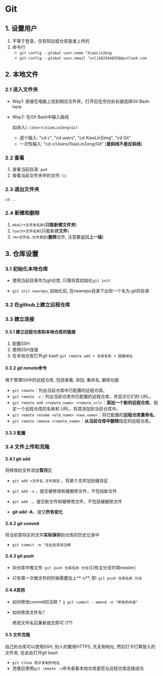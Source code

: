 # Git

## 1. 设置用户

1. 不等于登录，仅告知远程仓库是谁上传的
2. 命令行
   - `git config --global user.name "XiaoLinZeng`
   - `git config --global user.email "zxl13825648558@outlook.com`
   

## 2. 本地文件

### 2.1 进入文件夹

- Way1: 直接在电脑上找到相应文件夹，打开后在空白处右键选择Git Bash here

- Way2: 在GIt Bash中输入路径

  如进入`C:\Users\XiaoLinZeng\Git`

  - 逐个输入: "cd c", "cd users", "cd XiaoLinZeng", "cd Git"
  - 一次性输入: "cd c/Users/XiaoLinZeng/Git" (**是斜线不是反斜线**)



### 2.2 查看

1. 查看当前目录: `pwd`
2. 查看当前文件夹中的文件: `ls`



### 2.3 退出文件夹

`cd ..`



### 2.4 新建和删除

1. `mkdir+文件夹名称`(**只能新建文件夹**)
2. `touch+文件名称`(只能新建**文件**)
3. `rm+文件名.文件类型`(**删除**文件, 注意要返回**上一级**)



## 3. 仓库设置

### 3.1 初始化本地仓库

- 使用当前目录作为git仓库, 只需将其初始化`git init`

- `git init newrepo`, 初始化后, 在newrepo目录下出现一个名为.git的目录

### 3.2 在github上建立远程仓库



### 3.3 建立连接

#### 3.3.1 建立远程仓库和本地仓库的链接

1. 配置SSH
2. 使用SSH连接
3. 在本地仓库打开git bash
   `git remote add + 仓库名称 + 链接地址`



#### 3.3.2 git remote命令

用于管理Git中的远程仓库, 包括查看, 添加, 重命名, 删除功能

- `git remote`：列出当前仓库中已配置的远程仓库。
- `git remote -v`：列出当前仓库中已配置的远程仓库，并显示它们的 URL。
- `git remote add <remote_name> <remote_url>`：**添加一个新的远程仓库**。指定一个远程仓库的名称和 URL，将其添加到当前仓库中。
- `git remote rename <old_name> <new_name>`：将已配置的**远程仓库重命名**。
- `git remote remove <remote_name>`：**从当前仓库中删除**指定的远程仓库。



#### 3.3.3 配置





### 3.4 文件上传和克隆

#### 3.4.1 git add

将修改的文件添加**暂存**区

- `git add +文件名.文件类型` ，将某个文件加到缓存区

- `git add -u` ，提交被修改和被删除文件，不包括新文件
- `git add .`，提交新文件和被修改文件，不包括被删除文件

- **git add -A**，提交**所有变化**



#### 3.4.2 git commit

将当前暂存区的文件**实际保存**到仓库的历史记录中

- `git commit -m "在此处添加注释`<br>

  

#### 3.4.3 git push

- 向仓库中推文件: `git push 仓库名称 分支`(只有主分支时填master)

- 只有第一次推文件的时候需要加上**-u**, 即: `git push 仓库名称 分支`



#### 3.4.4其他

- 如何修改commit的注释？
  `$ git commit --amend -m "修改的内容"`

- 如何修改文件名?

  修改文件名后重新提交即可 (??)

  

#### 3.5 文件克隆

自己的仓库可以使用SSH, 别人的要用HTTPS, 先复制地址, 然后打卡打算放入的文件夹, 在此处打开git bash

- `git clone 刚才复制的地址`
- 克隆后使用`git remote -v`命令查看本地仓库是否与远程仓库连接成功